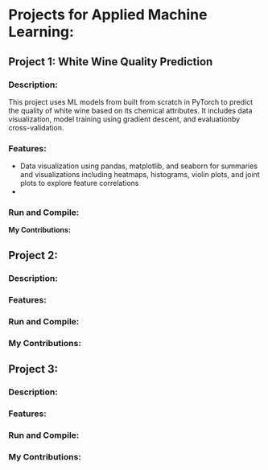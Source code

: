 # Projects for Applied Machine Learning:

## Project 1: White Wine Quality Prediction  

  ### Description:  
  This project uses ML models from built from scratch in PyTorch to predict the quality of white wine based on its chemical attributes. It includes
  data visualization, model training using gradient descent, and evaluationby cross-validation.

  ### Features:  
  - Data visualization using pandas, matplotlib, and seaborn for summaries and visualizations including heatmaps, histograms, violin plots, and joint plots to explore feature correlations
  - 
    
  
  ### Run and Compile:

  
  **My Contributions:**  


## Project 2:   

  ### Description:
 

  ### Features:
  
  
  ### Run and Compile:
  
  
  ### My Contributions:
  

## Project 3:

  ### Description: 
  

 ### Features: 
 
  
  ### Run and Compile:
  
  
  ### My Contributions:

  
